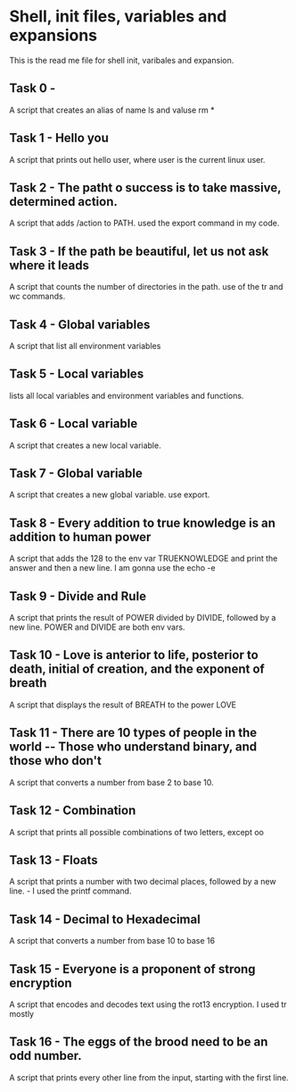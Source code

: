 # Shell, init files, variables and expansions

This is the  read me file for shell init, varibales and expansion.

## Task 0 - <o>
A script that creates an alias of name ls and valuse rm *

## Task 1 - Hello you
A script that prints out hello user, where user is the current linux user.

## Task 2 - The patht o success is to take massive, determined action.
A script that adds /action to PATH. used the export command in my code.

## Task 3 - If the path be beautiful, let us not ask where it leads
A script that counts the number of directories in the path. use of the tr and wc commands.

## Task 4 - Global variables
A script that list all environment variables

## Task 5 - Local variables
lists all local variables and environment variables and functions.

## Task 6 - Local variable
A script that creates a new local variable.

## Task 7 - Global variable
A script that creates a new global variable. use export.

## Task 8 - Every addition to true knowledge is an addition to human power
A script that adds the 128 to the env var TRUEKNOWLEDGE and print the answer and then a new line. I am gonna use the echo -e

## Task 9 - Divide and Rule
A script that prints the result of POWER divided by DIVIDE, followed by a new line. POWER and DIVIDE are both env vars.

## Task 10 - Love is anterior to life, posterior to death, initial of creation, and the exponent of breath
A script that displays the result of BREATH to the power LOVE

## Task 11 - There are 10 types of people in the world -- Those who understand binary, and those who don't
A script that converts a number from base 2 to base 10.

## Task 12 - Combination
A script that prints all possible combinations of two letters, except oo

## Task 13 - Floats
A script that prints a number with two decimal places, followed by a new line. - I used the printf command.

## Task 14 - Decimal to Hexadecimal
A script that converts a number from base 10 to base 16

## Task 15 - Everyone is a proponent of strong encryption
A script that encodes and decodes text using the rot13 encryption. I used tr mostly

## Task 16 - The eggs of the brood need to be an odd number.
A script that prints every other line from the input, starting with the first line.

